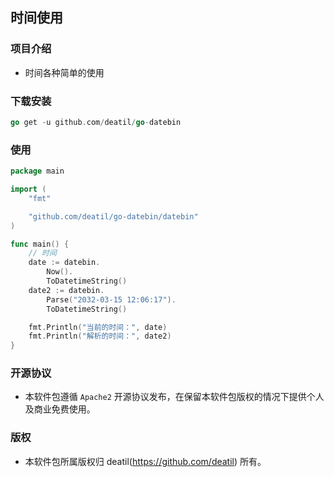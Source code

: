 ## 时间使用


### 项目介绍

*  时间各种简单的使用


### 下载安装

~~~go
go get -u github.com/deatil/go-datebin
~~~


### 使用

~~~go
package main

import (
    "fmt"

    "github.com/deatil/go-datebin/datebin"
)

func main() {
    // 时间
    date := datebin.
        Now().
        ToDatetimeString()
    date2 := datebin.
        Parse("2032-03-15 12:06:17").
        ToDatetimeString()

    fmt.Println("当前的时间：", date)
    fmt.Println("解析的时间：", date2)
}

~~~


### 开源协议

*  本软件包遵循 `Apache2` 开源协议发布，在保留本软件包版权的情况下提供个人及商业免费使用。


### 版权

*  本软件包所属版权归 deatil(https://github.com/deatil) 所有。
